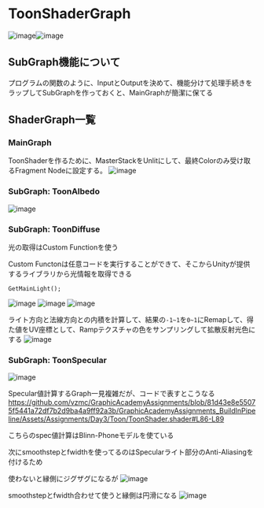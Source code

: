 # ToonShaderGraph
![image](https://user-images.githubusercontent.com/6869650/159939012-de43a07a-1550-4fb3-bfc5-9234673ef4d6.png)![image](https://user-images.githubusercontent.com/6869650/160114317-4dfb7712-9138-4150-a5e3-d1f33d7cd689.png)

## SubGraph機能について
プログラムの関数のように、InputとOutputを決めて、機能分けて処理手続きをラップしてSubGraphを作っておくと、MainGraphが簡潔に保てる

## ShaderGraph一覧
### MainGraph
ToonShaderを作るために、MasterStackをUnlitにして、最終Colorのみ受け取るFragment Nodeに設定する。
![image](https://user-images.githubusercontent.com/6869650/159939329-00bcf561-946a-457f-96bc-3431bc14190c.png)

### SubGraph: ToonAlbedo
![image](https://user-images.githubusercontent.com/6869650/159939458-caee3a70-d846-4753-8e4d-2a8a6632994e.png)

### SubGraph: ToonDiffuse
光の取得はCustom Functionを使う

Custom Functonは任意コードを実行することができて、そこからUnityが提供するライブラリから光情報を取得できる
```
GetMainLight();
```
![image](https://user-images.githubusercontent.com/6869650/160115625-e94a704f-0223-4310-bca2-79c9e8a69762.png)
![image](https://user-images.githubusercontent.com/6869650/160115648-8f67fd5c-ea83-43b4-9b02-db804753ceb6.png)
![image](https://user-images.githubusercontent.com/6869650/159939632-f8d0c038-43ed-45ce-9fe5-4a76dba9d8fb.png)

ライト方向と法線方向との内積を計算して、結果の`-1~1`を`0~1`にRemapして、得た値をUV座標として、Rampテクスチャの色をサンプリングして拡散反射光色にする
![image](https://user-images.githubusercontent.com/6869650/160118944-3ee73558-bdec-4954-a1c9-dae5601f5003.png)

### SubGraph: ToonSpecular
![image](https://user-images.githubusercontent.com/6869650/159939819-26a179ff-99ec-4c41-be8a-082deadeb116.png)

Specular値計算するGraph一見複雑だが、コードで表すとこうなる
https://github.com/vzmc/GraphicAcademyAssignments/blob/81d43e8e55075f5441a72df7b2d9ba4a9ff92a3b/GraphicAcademyAssignments_BuildInPipeline/Assets/Assignments/Day3/Toon/ToonShader.shader#L86-L89

こちらのspec値計算はBlinn-Phoneモデルを使ている

次にsmoothstepとfwidthを使ってるのはSpecularライト部分のAnti-Aliasingを付けるため

使わないと縁側にジグザグになるが
![image](https://user-images.githubusercontent.com/6869650/160120868-8cd3a9b6-409d-4f19-8056-292bfed210a2.png)

smoothstepとfwidth合わせて使うと縁側は円滑になる
![image](https://user-images.githubusercontent.com/6869650/160121011-159cdc4f-2c21-4712-a047-17252358fef2.png)



